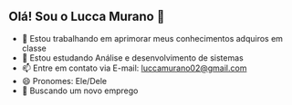 ## Olá! Sou o Lucca Murano  👋


- 🔭 Estou trabalhando em aprimorar meus conhecimentos adquiros em classe
- 🌱 Estou estudando Análise e desenvolvimento de sistemas
- 📫 Entre em contato via E-mail: luccamurano02@gmail.com
- 😄 Pronomes: Ele/Dele 
- 💬 Buscando um novo emprego
